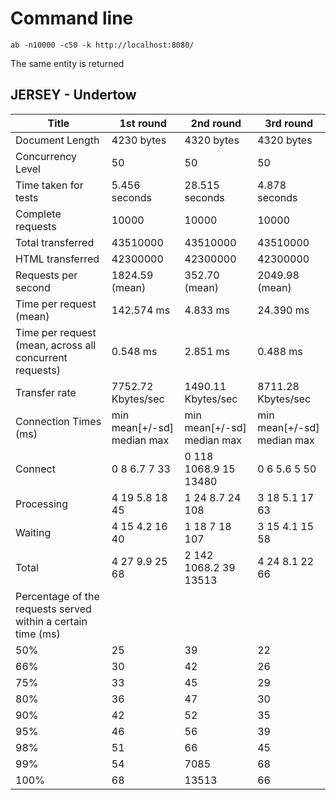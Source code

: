 

# Command line
```
ab -n10000 -c50 -k http://localhost:8080/
```
The same entity is returned

## JERSEY  - Undertow

Title|1st round|2nd round|3rd round
-----------------------------|-----------------------------|-----------------------------|-----------------------------
Document Length|4230 bytes|4320 bytes|4320 bytes
Concurrency Level|50|50|50
Time taken for tests|5.456 seconds|28.515 seconds|4.878 seconds
Complete requests|10000|10000|10000
Total transferred|43510000|43510000|43510000
HTML transferred|42300000|42300000|42300000
Requests per second|1824.59 (mean)|352.70 (mean)|2049.98 (mean)
Time per request (mean)|142.574 ms| 4.833 ms|24.390 ms
Time per request (mean, across all concurrent requests)|0.548 ms|2.851 ms|0.488 ms
Transfer rate|7752.72 Kbytes/sec|1490.11 Kbytes/sec|8711.28 Kbytes/sec
Connection Times (ms)|min  mean[+/-sd] median   max|min  mean[+/-sd] median   max|min  mean[+/-sd] median   max
Connect|0   8  6.7      7     33| 0    118   1068.9      15       13480|0    6   5.6      5       50
Processing|4   19  5.8     18     45|1    24   8.7      24      108|3    18   5.1      17       63
Waiting|4   15  4.2      16     40| 1    18   7      18      107|3    15   4.1      15       58
Total|4   27  9.9     25     68|2    142   1068.2      39      13513|4    24   8.1      22       66
Percentage of the requests served within a certain time (ms)|||
  50% |25|39|22
  66% |30|42|26
  75% |33|45|29
  80% |36|47|30
  90% |42|52|35
  95% |46|56|39
  98% |51|66|45
  99% |54|7085|68
 100%| 68|13513|66
